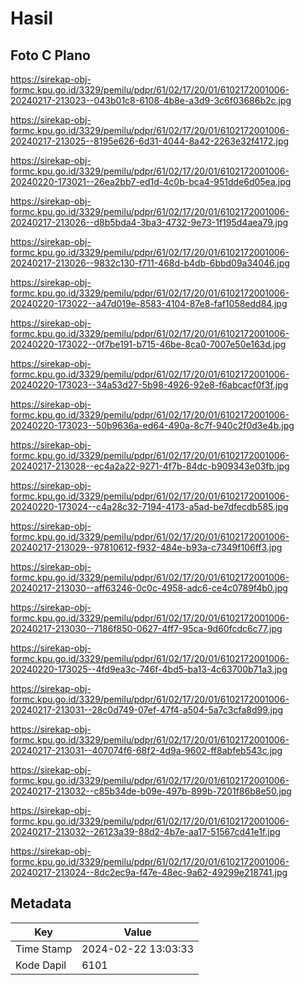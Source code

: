 # Hasil

## Foto C Plano

https://sirekap-obj-formc.kpu.go.id/3329/pemilu/pdpr/61/02/17/20/01/6102172001006-20240217-213023--043b01c8-6108-4b8e-a3d9-3c6f03686b2c.jpg

https://sirekap-obj-formc.kpu.go.id/3329/pemilu/pdpr/61/02/17/20/01/6102172001006-20240217-213025--8195e626-6d31-4044-8a42-2263e32f4172.jpg

https://sirekap-obj-formc.kpu.go.id/3329/pemilu/pdpr/61/02/17/20/01/6102172001006-20240220-173021--26ea2bb7-ed1d-4c0b-bca4-951dde6d05ea.jpg

https://sirekap-obj-formc.kpu.go.id/3329/pemilu/pdpr/61/02/17/20/01/6102172001006-20240217-213026--d8b5bda4-3ba3-4732-9e73-1f195d4aea79.jpg

https://sirekap-obj-formc.kpu.go.id/3329/pemilu/pdpr/61/02/17/20/01/6102172001006-20240217-213026--9832c130-f711-468d-b4db-6bbd09a34046.jpg

https://sirekap-obj-formc.kpu.go.id/3329/pemilu/pdpr/61/02/17/20/01/6102172001006-20240220-173022--a47d019e-8583-4104-87e8-faf1058edd84.jpg

https://sirekap-obj-formc.kpu.go.id/3329/pemilu/pdpr/61/02/17/20/01/6102172001006-20240220-173022--0f7be191-b715-46be-8ca0-7007e50e163d.jpg

https://sirekap-obj-formc.kpu.go.id/3329/pemilu/pdpr/61/02/17/20/01/6102172001006-20240220-173023--34a53d27-5b98-4926-92e8-f6abcacf0f3f.jpg

https://sirekap-obj-formc.kpu.go.id/3329/pemilu/pdpr/61/02/17/20/01/6102172001006-20240220-173023--50b9636a-ed64-490a-8c7f-940c2f0d3e4b.jpg

https://sirekap-obj-formc.kpu.go.id/3329/pemilu/pdpr/61/02/17/20/01/6102172001006-20240217-213028--ec4a2a22-9271-4f7b-84dc-b909343e03fb.jpg

https://sirekap-obj-formc.kpu.go.id/3329/pemilu/pdpr/61/02/17/20/01/6102172001006-20240220-173024--c4a28c32-7194-4173-a5ad-be7dfecdb585.jpg

https://sirekap-obj-formc.kpu.go.id/3329/pemilu/pdpr/61/02/17/20/01/6102172001006-20240217-213029--97810612-f932-484e-b93a-c7349f106ff3.jpg

https://sirekap-obj-formc.kpu.go.id/3329/pemilu/pdpr/61/02/17/20/01/6102172001006-20240217-213030--aff63246-0c0c-4958-adc6-ce4c0789f4b0.jpg

https://sirekap-obj-formc.kpu.go.id/3329/pemilu/pdpr/61/02/17/20/01/6102172001006-20240217-213030--7186f850-0627-4ff7-95ca-9d60fcdc6c77.jpg

https://sirekap-obj-formc.kpu.go.id/3329/pemilu/pdpr/61/02/17/20/01/6102172001006-20240220-173025--4fd9ea3c-746f-4bd5-ba13-4c63700b71a3.jpg

https://sirekap-obj-formc.kpu.go.id/3329/pemilu/pdpr/61/02/17/20/01/6102172001006-20240217-213031--28c0d749-07ef-47f4-a504-5a7c3cfa8d99.jpg

https://sirekap-obj-formc.kpu.go.id/3329/pemilu/pdpr/61/02/17/20/01/6102172001006-20240217-213031--407074f6-68f2-4d9a-9602-ff8abfeb543c.jpg

https://sirekap-obj-formc.kpu.go.id/3329/pemilu/pdpr/61/02/17/20/01/6102172001006-20240217-213032--c85b34de-b09e-497b-899b-7201f86b8e50.jpg

https://sirekap-obj-formc.kpu.go.id/3329/pemilu/pdpr/61/02/17/20/01/6102172001006-20240217-213032--26123a39-88d2-4b7e-aa17-51567cd41e1f.jpg

https://sirekap-obj-formc.kpu.go.id/3329/pemilu/pdpr/61/02/17/20/01/6102172001006-20240217-213024--8dc2ec9a-f47e-48ec-9a62-49299e218741.jpg


## Metadata

| Key        | Value               |
| ---------- | ------------------- |
| Time Stamp | 2024-02-22 13:03:33 |
| Kode Dapil | 6101                |



